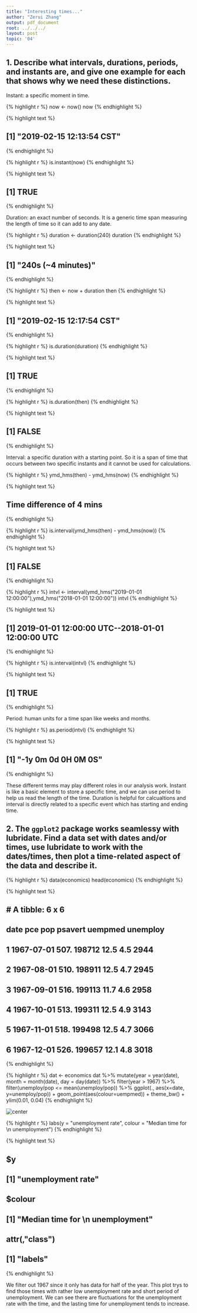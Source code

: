 ```yaml
---
title: "Interesting times..."
author: "Zerui Zhang"
output: pdf_document
root: ../../../
layout: post
topic: '04'
---
```





## 1. Describe what intervals, durations, periods, and instants are, and give one example for each that shows why we need these distinctions.

    
Instant: a specific moment in time.


{% highlight r %}
 now <- now()
 now
{% endhighlight %}



{% highlight text %}
## [1] "2019-02-15 12:13:54 CST"
{% endhighlight %}



{% highlight r %}
 is.instant(now)
{% endhighlight %}



{% highlight text %}
## [1] TRUE
{% endhighlight %}
  
  
Duration: an exact number of seconds. It is a generic time span measuring the length of time so it can add to any date.


{% highlight r %}
duration <- duration(240)
duration
{% endhighlight %}



{% highlight text %}
## [1] "240s (~4 minutes)"
{% endhighlight %}



{% highlight r %}
then <- now + duration
then
{% endhighlight %}



{% highlight text %}
## [1] "2019-02-15 12:17:54 CST"
{% endhighlight %}



{% highlight r %}
is.duration(duration)
{% endhighlight %}



{% highlight text %}
## [1] TRUE
{% endhighlight %}



{% highlight r %}
is.duration(then)
{% endhighlight %}



{% highlight text %}
## [1] FALSE
{% endhighlight %}
    
Interval: a specific duration with a starting point. So it is a span of time that occurs between two specific instants and it cannot be used for calculations.


{% highlight r %}
ymd_hms(then) - ymd_hms(now)
{% endhighlight %}



{% highlight text %}
## Time difference of 4 mins
{% endhighlight %}



{% highlight r %}
is.interval(ymd_hms(then) - ymd_hms(now))
{% endhighlight %}



{% highlight text %}
## [1] FALSE
{% endhighlight %}



{% highlight r %}
intvl <- interval(ymd_hms("2019-01-01 12:00:00"),ymd_hms("2018-01-01 12:00:00"))
intvl
{% endhighlight %}



{% highlight text %}
## [1] 2019-01-01 12:00:00 UTC--2018-01-01 12:00:00 UTC
{% endhighlight %}



{% highlight r %}
is.interval(intvl)
{% endhighlight %}



{% highlight text %}
## [1] TRUE
{% endhighlight %}
    
Period: human units for a time span like weeks and months.


{% highlight r %}
as.period(intvl)
{% endhighlight %}



{% highlight text %}
## [1] "-1y 0m 0d 0H 0M 0S"
{% endhighlight %}

These different terms may play different roles in our analysis work. Instant is like a basic element to store a specific time, and we can use period to help us read the length of the time. Duration is helpful for calcualtions and interval is directly related to a specific event which has starting and ending time.




## 2. The `ggplot2` package works seamlessy with lubridate. Find a data set with dates and/or times, use lubridate to work with the dates/times, then plot a time-related aspect of the data and describe it. 


{% highlight r %}
data(economics)
head(economics)
{% endhighlight %}



{% highlight text %}
## # A tibble: 6 x 6
##   date         pce    pop psavert uempmed unemploy
##   <date>     <dbl>  <int>   <dbl>   <dbl>    <int>
## 1 1967-07-01  507. 198712    12.5     4.5     2944
## 2 1967-08-01  510. 198911    12.5     4.7     2945
## 3 1967-09-01  516. 199113    11.7     4.6     2958
## 4 1967-10-01  513. 199311    12.5     4.9     3143
## 5 1967-11-01  518. 199498    12.5     4.7     3066
## 6 1967-12-01  526. 199657    12.1     4.8     3018
{% endhighlight %}



{% highlight r %}
dat <- economics
dat %>% 
  mutate(year = year(date), month = month(date), day = day(date)) %>% 
  filter(year > 1967) %>% 
  filter(unemploy/pop <= mean(unemploy/pop)) %>% 
  ggplot(., aes(x=date, y=unemploy/pop)) + 
  geom_point(aes(colour=uempmed)) +
  theme_bw() + ylim(0.01, 0.04)
{% endhighlight %}

![center](../figure/04/ZeruiZhang/unnamed-chunk-6-1.png)

{% highlight r %}
  labs(y = "unemployment rate", colour = "Median time for \n unemployment")
{% endhighlight %}



{% highlight text %}
## $y
## [1] "unemployment rate"
## 
## $colour
## [1] "Median time for \n unemployment"
## 
## attr(,"class")
## [1] "labels"
{% endhighlight %}

We filter out 1967 since it only has data for half of the year. This plot trys to find those times with rather low unemployment rate and short period of unemployment. We can see there are fluctuations for the unemployment rate with the time, and the lasting time for unemployment tends to increase.

